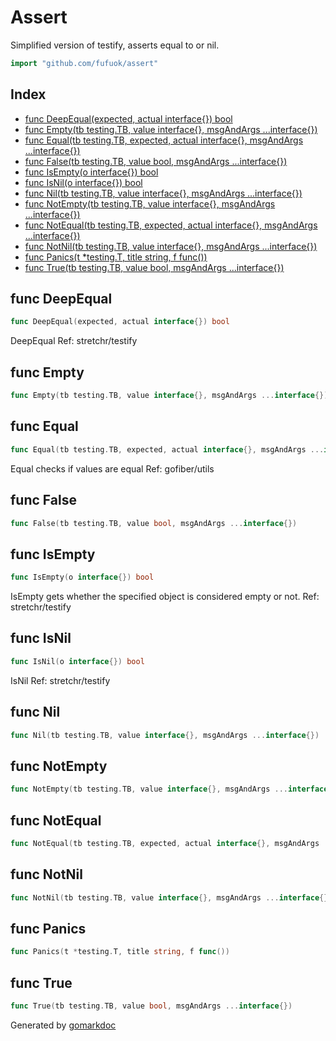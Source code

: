<!-- Code generated by gomarkdoc. DO NOT EDIT -->

# Assert

Simplified version of testify, asserts equal to or nil.

```go
import "github.com/fufuok/assert"
```

## Index

- [func DeepEqual(expected, actual interface{}) bool](<#func-deepequal>)
- [func Empty(tb testing.TB, value interface{}, msgAndArgs ...interface{})](<#func-empty>)
- [func Equal(tb testing.TB, expected, actual interface{}, msgAndArgs ...interface{})](<#func-equal>)
- [func False(tb testing.TB, value bool, msgAndArgs ...interface{})](<#func-false>)
- [func IsEmpty(o interface{}) bool](<#func-isempty>)
- [func IsNil(o interface{}) bool](<#func-isnil>)
- [func Nil(tb testing.TB, value interface{}, msgAndArgs ...interface{})](<#func-nil>)
- [func NotEmpty(tb testing.TB, value interface{}, msgAndArgs ...interface{})](<#func-notempty>)
- [func NotEqual(tb testing.TB, expected, actual interface{}, msgAndArgs ...interface{})](<#func-notequal>)
- [func NotNil(tb testing.TB, value interface{}, msgAndArgs ...interface{})](<#func-notnil>)
- [func Panics(t *testing.T, title string, f func())](<#func-panics>)
- [func True(tb testing.TB, value bool, msgAndArgs ...interface{})](<#func-true>)


## func DeepEqual

```go
func DeepEqual(expected, actual interface{}) bool
```

DeepEqual Ref: stretchr/testify

## func Empty

```go
func Empty(tb testing.TB, value interface{}, msgAndArgs ...interface{})
```

## func Equal

```go
func Equal(tb testing.TB, expected, actual interface{}, msgAndArgs ...interface{})
```

Equal checks if values are equal Ref: gofiber/utils

## func False

```go
func False(tb testing.TB, value bool, msgAndArgs ...interface{})
```

## func IsEmpty

```go
func IsEmpty(o interface{}) bool
```

IsEmpty gets whether the specified object is considered empty or not. Ref: stretchr/testify

## func IsNil

```go
func IsNil(o interface{}) bool
```

IsNil Ref: stretchr/testify

## func Nil

```go
func Nil(tb testing.TB, value interface{}, msgAndArgs ...interface{})
```

## func NotEmpty

```go
func NotEmpty(tb testing.TB, value interface{}, msgAndArgs ...interface{})
```

## func NotEqual

```go
func NotEqual(tb testing.TB, expected, actual interface{}, msgAndArgs ...interface{})
```

## func NotNil

```go
func NotNil(tb testing.TB, value interface{}, msgAndArgs ...interface{})
```

## func Panics

```go
func Panics(t *testing.T, title string, f func())
```

## func True

```go
func True(tb testing.TB, value bool, msgAndArgs ...interface{})
```



Generated by [gomarkdoc](<https://github.com/princjef/gomarkdoc>)
